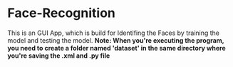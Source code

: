 # Face-Recognition
This is an GUI App, which is build for Identifing the Faces by training the model and testing the model.
**Note: When you're executing the program, you need to create a folder named 'dataset' in the same directory where you're saving the .xml and .py file**
